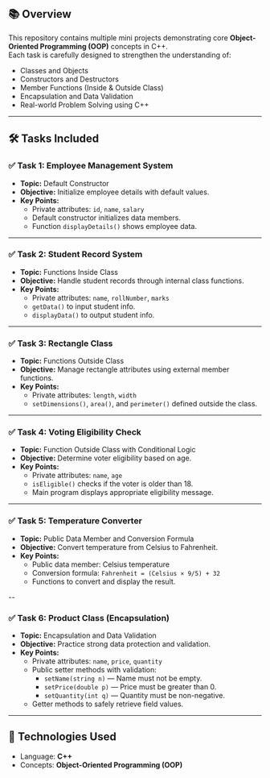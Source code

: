 ## 📚 Overview

This repository contains multiple mini projects demonstrating core **Object-Oriented Programming (OOP)** concepts in C++.  
Each task is carefully designed to strengthen the understanding of:
- Classes and Objects
- Constructors and Destructors
- Member Functions (Inside & Outside Class)
- Encapsulation and Data Validation
- Real-world Problem Solving using C++

---

## 🛠️ Tasks Included

### ✅ Task 1: Employee Management System
- **Topic:** Default Constructor
- **Objective:** Initialize employee details with default values.
- **Key Points:**  
  - Private attributes: `id`, `name`, `salary`
  - Default constructor initializes data members.
  - Function `displayDetails()` shows employee data.

---

### ✅ Task 2: Student Record System
- **Topic:** Functions Inside Class
- **Objective:** Handle student records through internal class functions.
- **Key Points:**  
  - Private attributes: `name`, `rollNumber`, `marks`
  - `getData()` to input student info.
  - `displayData()` to output student info.

---

### ✅ Task 3: Rectangle Class
- **Topic:** Functions Outside Class
- **Objective:** Manage rectangle attributes using external member functions.
- **Key Points:**  
  - Private attributes: `length`, `width`
  - `setDimensions()`, `area()`, and `perimeter()` defined outside the class.

---

### ✅ Task 4: Voting Eligibility Check
- **Topic:** Function Outside Class with Conditional Logic
- **Objective:** Determine voter eligibility based on age.
- **Key Points:**  
  - Private attributes: `name`, `age`
  - `isEligible()` checks if the voter is older than 18.
  - Main program displays appropriate eligibility message.

---

### ✅ Task 5: Temperature Converter
- **Topic:** Public Data Member and Conversion Formula
- **Objective:** Convert temperature from Celsius to Fahrenheit.
- **Key Points:**  
  - Public data member: Celsius temperature
  - Conversion formula: `Fahrenheit = (Celsius × 9/5) + 32`
  - Functions to convert and display the result.

--

### ✅ Task 6: Product Class (Encapsulation)
- **Topic:** Encapsulation and Data Validation
- **Objective:** Practice strong data protection and validation.
- **Key Points:**  
  - Private attributes: `name`, `price`, `quantity`
  - Public setter methods with validation:
    - `setName(string n)` — Name must not be empty.
    - `setPrice(double p)` — Price must be greater than 0.
    - `setQuantity(int q)` — Quantity must be non-negative.
  - Getter methods to safely retrieve field values.

---

## 📌 Technologies Used
- Language: **C++**
- Concepts: **Object-Oriented Programming (OOP)**
